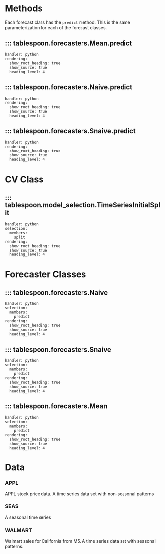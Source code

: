 # Methods

Each forecast class has the `predict` method. This is the same parameterization for each of the forecast classes.

## ::: tablespoon.forecasters.Mean.predict
    handler: python
    rendering:
      show_root_heading: true
      show_source: true
      heading_level: 4

## ::: tablespoon.forecasters.Naive.predict
    handler: python
    rendering:
      show_root_heading: true
      show_source: true
      heading_level: 4

## ::: tablespoon.forecasters.Snaive.predict
    handler: python
    rendering:
      show_root_heading: true
      show_source: true
      heading_level: 4

# CV Class

## ::: tablespoon.model_selection.TimeSeriesInitialSplit
    handler: python
    selection:
      members:
        split
    rendering:
      show_root_heading: true
      show_source: true
      heading_level: 4

# Forecaster Classes

## ::: tablespoon.forecasters.Naive
    handler: python
    selection:
      members:
        predict
    rendering:
      show_root_heading: true
      show_source: true
      heading_level: 4

## ::: tablespoon.forecasters.Snaive
    handler: python
    selection:
      members:
        predict
    rendering:
      show_root_heading: true
      show_source: true
      heading_level: 4

## ::: tablespoon.forecasters.Mean
    handler: python
    selection:
      members:
        predict
    rendering:
      show_root_heading: true
      show_source: true
      heading_level: 4

# Data

### APPL

APPL stock price data. A time series data set with non-seasonal patterns

### SEAS

A seasonal time series

### WALMART

Walmart sales for California from M5. A time series data set with seasonal patterns.
